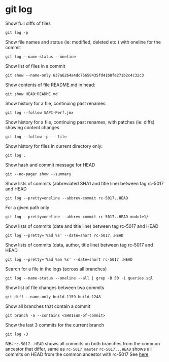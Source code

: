 # git log

Show full diffs of files
```
git log -p
```

Show file names and status (ie: modified, deleted etc.) with oneline for the commit
```
git log --name-status --oneline
```

Show list of files in a commit
```
git show --name-only 637a6264a4dc75658435fd41b8fe271b2c4c32c3
```

Show contents of file README.md in head:
```
git show HEAD:README.md
```

Show history for a file, continuing past renames:
```
git log --follow SAPI-Perf.jmx
```

Show history for a file, continuing past renames, with patches (ie: diffs) showing content changes
```
git log --follow -p -- file
```

Show history for files in current directory only:
```
git log .
```

Show hash and commit message for HEAD
```
git --no-pager show --summary
```

Show lists of commits (abbreviated SHA1 and title line) between tag rc-5017 and HEAD 
```
git log --pretty=oneline --abbrev-commit rc-5017..HEAD
```

For a given path only
```
git log --pretty=oneline --abbrev-commit rc-5017..HEAD module1/
```

Show lists of commits (date and title line) between tag rc-5017 and HEAD 
```
git log --pretty='%ad %s' --date=short rc-5017..HEAD
```

Show lists of commits (data, author, title line) between tag rc-5017 and HEAD 
```
git log --pretty='%ad %an %s' --date=short rc-5017..HEAD
```

Search for a file in the logs (across all branches)
```
git log --name-status --oneline --all | grep -B 50 -i queries.sql
```

Show list of file changes between two commits
```
git diff --name-only build-1159 build-1248
```

Show all branches that contain a commit
```
git branch -a --contains <SHA1sum-of-commit>
```

Show the last 3 commits for the current branch
```
git log -3
```

NB:
`rc-5017..HEAD` shows all commits on both branches from the common ancestor that differ, same as `rc-5017 master`
`rc-5017...HEAD` shows all commits on HEAD from the common ancestor with rc-5017
See [here](http://stackoverflow.com/questions/7251477/what-are-the-differences-between-double-dot-and-triple-dot-in-git-dif/7256391#7256391)

